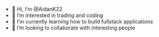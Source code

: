 - 👋 Hi, I’m @AidanK22
- 👀 I’m interested in trading and coding
- 🌱 I’m currently learning how to build fullstack applications
- 💞️ I’m looking to collaborate with interesting people


<!---
AidanK22/AidanK22 is a ✨ special ✨ repository because its `README.md` (this file) appears on your GitHub profile.
You can click the Preview link to take a look at your changes.
--->
